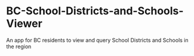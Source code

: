 # BC-School-Districts-and-Schools-Viewer
An app for BC residents to view and query School Districts and Schools in the region
